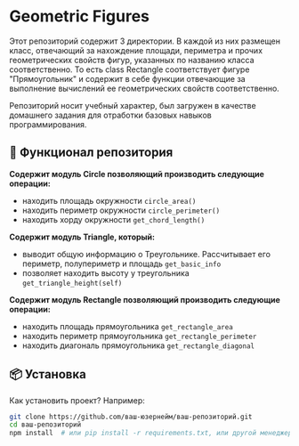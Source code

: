 # Geometric Figures

Этот репозиторий содержит 3 директории. В каждой из них размещен класс, отвечающий за нахождение площади, периметра и прочих геометрических свойств фигур, указанных по названию класса соответственно. 
То есть class Rectangle соответствует фигуре "Прямоугольник" и содержит в себе функции отвечающие за выполнение вычислений ее геометрических свойств соответственно. 

Репозиторий носит учебный характер, был загружен в качестве домашнего задания для отработки базовых навыков программирования.

## 🚀 Функционал репозитория

**Содержит модуль Circle позволяющий производить следующие операции:**
- находить площадь окружности `circle_area()`
- находить периметр окружности `circle_perimeter()`
- находить хорду окружности     `get_chord_length()`

**Содержит модуль Triangle, который:**
- выводит общую информацию о Треугольнике. Рассчитывает его периметр, полупериметр и площадь `get_basic_info`
- позволяет находить высоту у треугольника `get_triangle_height(self)`

**Содержит модуль Rectangle позволяющий производить следующие операции:**
- находить площадь прямоугольника `get_rectangle_area`
- находить периметр прямоугольника `get_rectangle_perimeter`
- находить диагональ прямоугольника `get_rectangle_diagonal`


## 📦 Установка

Как установить проект? Например:

```bash
git clone https://github.com/ваш-юзернейм/ваш-репозиторий.git
cd ваш-репозиторий
npm install  # или pip install -r requirements.txt, или другой менеджер пакетов
